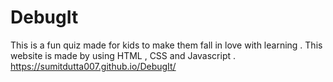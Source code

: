 # DebugIt
This is a fun quiz made for kids to make them fall in love with learning .
This website is made by using HTML , CSS and Javascript .
https://sumitdutta007.github.io/DebugIt/
